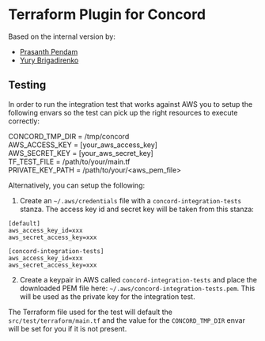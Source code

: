 # Terraform Plugin for Concord

Based on the internal version by:
- [Prasanth Pendam](https://github.com/ppendha)
- [Yury Brigadirenko](https://github.com/brig)

## Testing

In order to run the integration test that works against AWS you to setup the following
envars so the test can pick up the right resources to execute correctly:

CONCORD_TMP_DIR	 = /tmp/concord <br>
AWS_ACCESS_KEY	 = [your_aws_access_key] <br>
AWS_SECRET_KEY	 = [your_aws_secret_key] <br>
TF_TEST_FILE	    = /path/to/your/main.tf <br>
PRIVATE_KEY_PATH = /path/to/your/<aws_pem_file>

Alternatively, you can setup the following:

1) Create an `~/.aws/credentials` file with a `concord-integration-tests` stanza. The access key id and secret key will
be taken from this stanza:

```
[default]
aws_access_key_id=xxx
aws_secret_access_key=xxx

[concord-integration-tests]
aws_access_key_id=xxx
aws_secret_access_key=xxx
```

2) Create a keypair in AWS called `concord-integration-tests` and place the downloaded PEM file here: `~/.aws/concord-integration-tests.pem`. This will be used as the private key for the integration test.

The Terraform file used for the test will default the `src/test/terraform/main.tf` and the value for the `CONCORD_TMP_DIR` envar will be set for you if it is not present.
